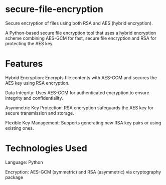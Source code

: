 # secure-file-encryption
Secure encryption of files using both RSA and AES (hybrid encryption).

A Python-based secure file encryption tool that uses a hybrid encryption scheme combining AES-GCM for fast, secure file encryption and RSA for protecting the AES key.

# Features

Hybrid Encryption: Encrypts file contents with AES-GCM and secures the AES key using RSA encryption.

Data Integrity: Uses AES-GCM for authenticated encryption to ensure integrity and confidentiality.

Asymmetric Key Protection: RSA encryption safeguards the AES key for secure transmission and storage.

Flexible Key Management: Supports generating new RSA key pairs or using existing ones.

# Technologies Used

Language: Python

Encryption: AES-GCM (symmetric) and RSA (asymmetric) via cryptography package
